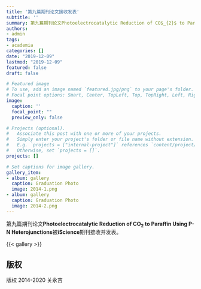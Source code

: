 ```yaml
---
title: '第九篇期刊论文接收发表'
subtitle: ''
summary: 第九篇期刊论文Photoelectrocatalytic Reduction of CO$_{2}$ to Paraffin Using P-N Heterojunctions被iScience期刊接收并发表。
authors:
- admin
tags:
- academia
categories: []
date: "2019-12-09"
lastmod: "2019-12-09"
featured: false
draft: false

# Featured image
# To use, add an image named `featured.jpg/png` to your page's folder.
# Focal point options: Smart, Center, TopLeft, Top, TopRight, Left, Right, BottomLeft, Bottom, BottomRight
image:
  caption: ''
  focal_point: ""
  preview_only: false

# Projects (optional).
#   Associate this post with one or more of your projects.
#   Simply enter your project's folder or file name without extension.
#   E.g. `projects = ["internal-project"]` references `content/project/deep-learning/index.md`.
#   Otherwise, set `projects = []`.
projects: []

# Set captions for image gallery.
gallery_item:
- album: gallery
  caption: Graduation Photo
  image: 2014-1.png
- album: gallery
  caption: Graduation Photo
  image: 2014-2.png
---
```


第九篇期刊论文**Photoelectrocatalytic Reduction of CO$_{2}$ to Paraffin Using P-N Heterojunctions**被**iScience**期刊接收并发表。

{{< gallery >}}

## 版权

版权 2014-2020 关永吉

